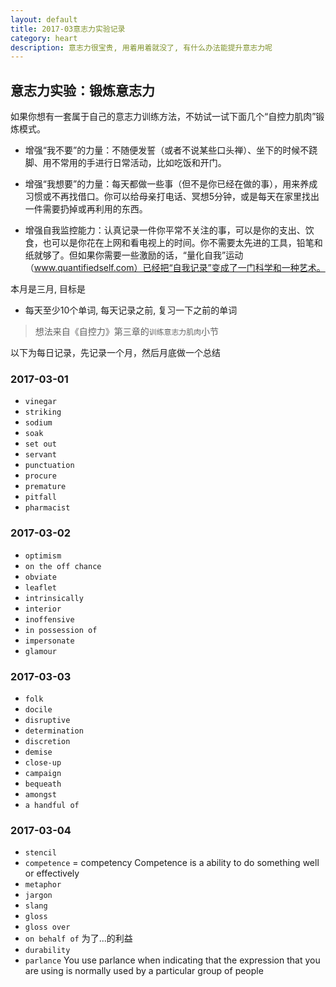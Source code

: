 ```yaml
---
layout: default
title: 2017-03意志力实验记录
category: heart
description: 意志力很宝贵, 用着用着就没了, 有什么办法能提升意志力呢
---
```


## 意志力实验：锻炼意志力

如果你想有一套属于自己的意志力训练方法，不妨试一试下面几个“自控力肌肉”锻炼模式。

* 增强“我不要”的力量：不随便发誓（或者不说某些口头禅）、坐下的时候不跷脚、用不常用的手进行日常活动，比如吃饭和开门。

* 增强“我想要”的力量：每天都做一些事（但不是你已经在做的事），用来养成习惯或不再找借口。你可以给母亲打电话、冥想5分钟，或是每天在家里找出一件需要扔掉或再利用的东西。

* 增强自我监控能力：认真记录一件你平常不关注的事，可以是你的支出、饮食，也可以是你花在上网和看电视上的时间。你不需要太先进的工具，铅笔和纸就够了。但如果你需要一些激励的话，“量化自我”运动（www.quantifiedself.com）已经把“自我记录”变成了一门科学和一种艺术。

本月是三月, 目标是

* 每天至少10个单词, 每天记录之前, 复习一下之前的单词  

> 想法来自《自控力》第三章的`训练意志力肌肉`小节

以下为每日记录，先记录一个月，然后月底做一个总结

### 2017-03-01

* `vinegar`
* `striking`
* `sodium`
* `soak`
* `set out`
* `servant`
* `punctuation`
* `procure`
* `premature`
* `pitfall`
* `pharmacist`

### 2017-03-02

* `optimism`
* `on the off chance`
* `obviate`
* `leaflet`
* `intrinsically`
* `interior`
* `inoffensive`
* `in possession of`
* `impersonate`
* `glamour`

### 2017-03-03

* `folk`
* `docile`
* `disruptive`
* `determination`
* `discretion`
* `demise`
* `close-up`
* `campaign`
* `bequeath`
* `amongst`
* `a handful of`

### 2017-03-04

* `stencil`
* `competence` = competency Competence is a ability to do something well or effectively
* `metaphor`
* `jargon`
* `slang`
* `gloss`
* `gloss over`
* `on behalf of` 为了...的利益
* `durability`
* `parlance` You use parlance when indicating that the expression that you are using is normally used by a particular
 group of people
